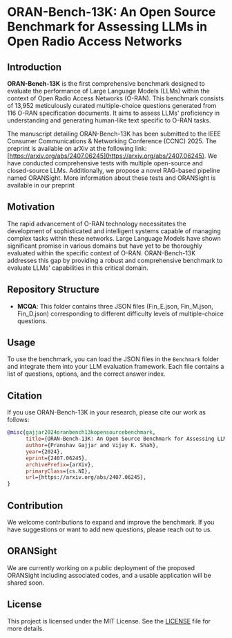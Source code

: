 # ORAN-Bench-13K: An Open Source Benchmark for Assessing LLMs in Open Radio Access Networks

## Introduction

**ORAN-Bench-13K** is the first comprehensive benchmark designed to evaluate the performance of Large Language Models (LLMs) within the context of Open Radio Access Networks (O-RAN). This benchmark consists of 13,952 meticulously curated multiple-choice questions generated from 116 O-RAN specification documents. It aims to assess LLMs' proficiency in understanding and generating human-like text specific to O-RAN tasks.

The manuscript detailing ORAN-Bench-13K has been submitted to the IEEE Consumer Communications & Networking Conference (CCNC) 2025. The preprint is available on arXiv at the following link: [https://arxiv.org/abs/2407.06245](https://arxiv.org/abs/2407.06245). We have conducted comprehensive tests with multiple open-source and closed-source LLMs. Additionally, we propose a novel RAG-based pipeline named ORANSight. More information about these tests and ORANSight is available in our preprint

## Motivation

The rapid advancement of O-RAN technology necessitates the development of sophisticated and intelligent systems capable of managing complex tasks within these networks. Large Language Models have shown significant promise in various domains but have yet to be thoroughly evaluated within the specific context of O-RAN. ORAN-Bench-13K addresses this gap by providing a robust and comprehensive benchmark to evaluate LLMs' capabilities in this critical domain.

## Repository Structure

- **MCQA**: This folder contains three JSON files (Fin_E.json, Fin_M.json, Fin_D.json) corresponding to different difficulty levels of multiple-choice questions.

## Usage

To use the benchmark, you can load the JSON files in the `Benchmark` folder and integrate them into your LLM evaluation framework. Each file contains a list of questions, options, and the correct answer index.

## Citation

If you use ORAN-Bench-13K in your research, please cite our work as follows:

```bibtex
@misc{gajjar2024oranbench13kopensourcebenchmark,
      title={ORAN-Bench-13K: An Open Source Benchmark for Assessing LLMs in Open Radio Access Networks}, 
      author={Pranshav Gajjar and Vijay K. Shah},
      year={2024},
      eprint={2407.06245},
      archivePrefix={arXiv},
      primaryClass={cs.NI},
      url={https://arxiv.org/abs/2407.06245}, 
}
```

## Contribution

We welcome contributions to expand and improve the benchmark. If you have suggestions or want to add new questions, please reach out to us.

## ORANSight

We are currently working on a public deployment of the proposed ORANSight including associated codes, and a usable application will be shared soon.

## License

This project is licensed under the MIT License. See the [LICENSE](LICENSE) file for more details.
